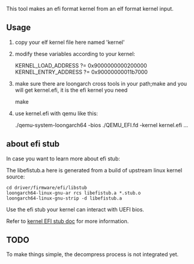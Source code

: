 This tool makes an efi format kernel from an elf format kernel input.

## Usage

1. copy your elf kernel file here named 'kernel'
2. modify these variables according to your kernel:

    KERNEL_LOAD_ADDRESS ?= 0x9000000000200000
    KERNEL_ENTRY_ADDRESS ?= 0x90000000011b7000

3. make sure there are loongarch cross tools in your path;make and you will get kernel.efi, it is the efi kernel you need

    make

4. use kernel.efi with qemu like this:

    ./qemu-system-loongarch64 -bios ./QEMU_EFI.fd -kernel kernel.efi ...

## about efi stub

In case you want to learn more about efi stub:

The libefistub.a here is generated from a build of upstream linux kernel source:

    cd driver/firmware/efi/libstub
    loongarch64-linux-gnu-ar rcs libefistub.a *.stub.o
    loongarch64-linux-gnu-strip -d libefistub.a

Use the efi stub your kernel can interact with UEFI bios.

Refer to [kernel EFI stub doc](https://docs.kernel.org/admin-guide/efi-stub.html) for more information.

## TODO

To make things simple, the decompress process is not integrated yet.
